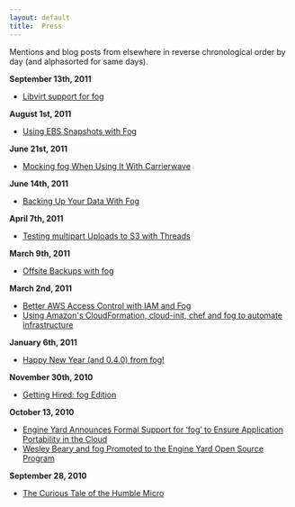 ```yaml
---
layout: default
title:  Press
---
```


Mentions and blog posts from elsewhere in reverse chronological order by day (and alphasorted for same days).

**September 13th, 2011**

* [Libvirt support for fog](http://jedi.be/blog/2011/09/13/libvirt-fog-provider/)

**August 1st, 2011**

* [Using EBS Snapshots with Fog](http://www.mediamolecule.com/lab/article/using_ebs_snapshots_with_fog/)

**June 21st, 2011**

* [Mocking fog When Using It With Carrierwave](http://www.engineyard.com/blog/2011/mocking-fog-when-using-it-with-carrierwave/)

**June 14th, 2011**

* [Backing Up Your Data With Fog](http://larrywright.me/blog/articles/221-backing-up-your-data-with-fog)

**April 7th, 2011**

* [Testing multipart Uploads to S3 with Threads](http://blog.vicecity.co.uk/post/4425574978/multipart-uploads-fog-threads-win)

**March 9th, 2011**

* [Offsite Backups with fog](http://www.engineyard.com/blog/2011/offsite-backups-with-fog/)

**March 2nd, 2011**

* [Better AWS Access Control with IAM and Fog](http://blog.zerosum.org/2011/03/02/better-aws-access-control-with-iam-and-fog.html)
* [Using Amazon's CloudFormation, cloud-init, chef and fog to automate infrastructure](http://allanfeid.com/content/using-amazons-cloudformation-cloud-init-chef-and-fog-automate-infrastructure)

**January 6th, 2011**

* [Happy New Year (and 0.4.0) from fog!](http://www.engineyard.com/blog/2011/happy-new-year-and-0-4-0-from-fog/)

**November 30th, 2010**

* [Getting Hired: fog Edition](http://www.engineyard.com/blog/2010/getting-hired-fog-edition/)

**October 13, 2010**

* [Engine Yard Announces Formal Support for ‘fog’ to Ensure Application Portability in the Cloud](http://www.engineyard.com/company/press/2010-10-13-engine-yard-announces-formal-support-for-%E2%80%98fog%E2%80%99-to-ensure-application-portability-in-the-cloud)
* [Wesley Beary and fog Promoted to the Engine Yard Open Source Program](http://www.engineyard.com/blog/2010/wesley-beary-and-fog-promoted-to-the-engine-yard-open-source-program/)

**September 28, 2010**

* [The Curious Tale of the Humble Micro](http://www.engineyard.com/blog/2010/the-curious-tale-of-the-humble-micro/)
